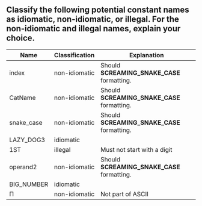 ## Classify the following potential constant names as idiomatic, non-idiomatic, or illegal. For the non-idiomatic and illegal names, explain your choice.

| Name       | Classification | Explanation                                  |
| ---------- | -------------- | -------------------------------------------- |
| index      | non-idiomatic  | Should  **SCREAMING_SNAKE_CASE** formatting. |
| CatName    | non-idiomatic  | Should  **SCREAMING_SNAKE_CASE** formatting. |
| snake_case | non-idiomatic  | Should  **SCREAMING_SNAKE_CASE** formatting. |
| LAZY_DOG3  | idiomatic      |                                              |
| 1ST        | illegal        | Must not start with a digit                  |
| operand2   | non-idiomatic  | Should  **SCREAMING_SNAKE_CASE** formatting. |
| BIG_NUMBER | idiomatic      |                                              |
| Π          | non-idiomatic  | Not part of ASCII                            |